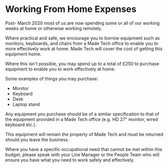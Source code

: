 # Working From Home Expenses

Post- March 2020 most of us are now spending some or all of our working weeks at home or otherwise working remotely.

Where practical and safe, we encourage you to borrow equipment such as monitors, keyboards, and chairs from a Made Tech office to enable you to more effectively work at home. Made Tech will cover the cost of getting this equipment home.

Where this isn't possible, you may spend up to a total of £250 to purchase equipment to enable you to work effectively at home.

Some examples of things you may purchase:
- Monitor
- Keyboard
- Desk
- Laptop stand

Any equipment you purchase should be of a similar specification to that of the equipment provided in a Made Tech office (e.g. HD 27" monitor, wired keyboard etc.).

This equipment will remain the property of Made Tech and must be returned should you leave the business.

Where you have a specific occupational need that cannot be met within this budget, please speak with your Line Manager or the People Team who will ensure you have what you need to work safely and effectively.
